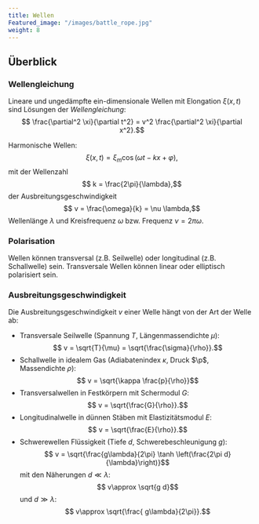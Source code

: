 ```yaml
---
title: Wellen
Featured_image: "/images/battle_rope.jpg"
weight: 8
---
```

## Überblick 
### Wellengleichung
Lineare und ungedämpfte ein-dimensionale Wellen mit Elongation $\xi(x,t)$
sind Lösungen der _Wellengleichung_:
$$ \frac{\partial^2 \xi}{\partial t^2} = v^2 \frac{\partial^2 \xi}{\partial x^2}.$$

Harmonische Wellen:
$$ \xi(x,t) = \xi_m \cos (\omega t - kx + \varphi),$$
mit der Wellenzahl 
$$ k = \frac{2\pi}{\lambda},$$
der Ausbreitungsgeschwindigkeit 
$$ v = \frac{\omega}{k} = \nu \lambda,$$
Wellenlänge $\lambda$ und Kreisfrequenz $\omega$ bzw. Frequenz $\nu=2\pi \omega.$

### Polarisation
Wellen können transversal (z.B. Seilwelle) oder longitudinal (z.B. Schallwelle)
sein. Transversale Wellen können linear oder elliptisch polarisiert sein.

### Ausbreitungsgeschwindigkeit 
Die Ausbreitungsgeschwindigkeit $v$ einer Welle hängt von der Art der Welle ab:

   * Transversale Seilwelle (Spannung $T$, Längenmassendichte $\mu$):
     $$ v = \sqrt{T}{\mu} = \sqrt{\frac{\sigma}{\rho}}.$$
   * Schallwelle in idealem Gas (Adiabatenindex $\kappa$, Druck $\p$, 
     Massendichte $\rho$):
     $$ v = \sqrt{\kappa \frac{p}{\rho}}$$
   * Transversalwellen in Festkörpern  mit Schermodul $G$:
     $$ v = \sqrt{\frac{G}{\rho}}.$$
   * Longitudinalwelle in dünnen Stäben mit Elastizitätsmodul $E$:
     $$ v = \sqrt{\frac{E}{\rho}}.$$
   * Schwerewellen Flüssigkeit (Tiefe $d$, Schwerebeschleunigung $g$):
     $$ v = \sqrt{\frac{g\lambda}{2\pi} \tanh \left(\frac{2\pi d}{\lambda}\right)}$$
     mit den Näherungen $d\ll \lambda$:
     $$ v\approx \sqrt{g d}$$
     und $d\gg \lambda$:
     $$ v\approx \sqrt{\frac{ g\lambda}{2\pi}}.$$
